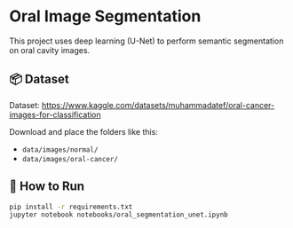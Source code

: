 # Oral Image Segmentation

This project uses deep learning (U-Net) to perform semantic segmentation on oral cavity images.

## 📦 Dataset
Dataset: https://www.kaggle.com/datasets/muhammadatef/oral-cancer-images-for-classification

Download and place the folders like this:
- `data/images/normal/`
- `data/images/oral-cancer/`

## 🚀 How to Run

```bash
pip install -r requirements.txt
jupyter notebook notebooks/oral_segmentation_unet.ipynb
```
